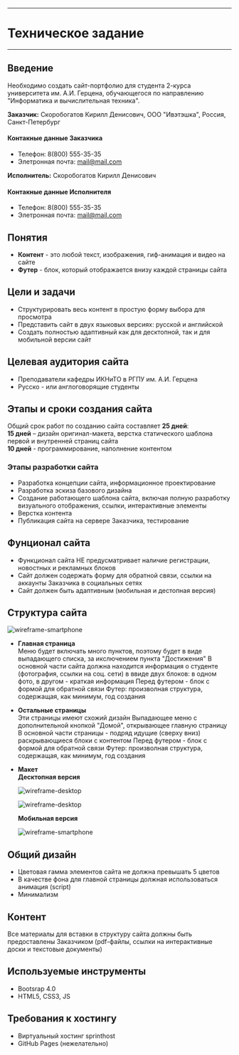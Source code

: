 ***
# Техническое задание 
***

## Введение
Необходимо создать сайт-портфолио для студента 2-курса университета им. А.И. Герцена, обучающегося по направлению "Информатика и вычислительная техника". <br> 

**Заказчик:** Скоробогатов Кирилл Денисович, ООО "Ивэтэшка", Россия, Санкт-Петербург

#### Контакные данные Заказчика
* Телефон: 8(800) 555-35-35
* Элетронная почта: mail@mail.com <br>

**Исполнитель:** Скоробогатов Кирилл Денисович

#### Контакные данные Исполнителя
* Телефон: 8(800) 555-35-35
* Элетронная почта: mail@mail.com

## Понятия
* **Контент** - это любой текст, изображения, гиф-анимация и видео на сайте
* **Футер** - блок, который отображается внизу каждой страницы сайта
## Цели и задачи
* Структурировать весь контент в простую форму выбора для просмотра 
* Представить сайт в двух языковых версиях: русской и английской
* Создать полностью адаптивный как для десктопной, так и для мобильной версии сайт

## Целевая аудитория сайта
* Преподаватели кафедры ИКНиТО в РГПУ им. А.И. Герцена
* Русско - или англоговорящие студенты 

## Этапы и сроки создания сайта
Общий срок работ по созданию сайта составляет **25 дней**: <br>
**15 дней** – дизайн оригинал-макета, верстка статического шаблона первой и внутренней страниц сайта <br>
**10 дней** - программирование, наполнение контентом

### Этапы разработки сайта
* Разработка концепции сайта, информационное проектирование
* Разработка эскиза базового дизайна
* Создание работающего шаблона сайта, включая полную разработку визуального отображения, ссылки, интерактивные элементы
* Верстка контента
* Публикация сайта на сервере Заказчика, тестирование

## Фунционал сайта
* Функционал сайта НЕ предусматривает наличие регистрации, новостных и рекламных блоков
* Сайт должен содержать форму для обратной связи, ссылки на аккаунты Заказчика в социальных сетях
* Сайт должен быть адаптивным (мобильная и дестопная версия)

## Структура сайта

![wireframe-smartphone](/img/structure.png)
                       
* **Главная страница** <br>
  Меню будет включать много пунктов, поэтому будет в виде выпадающего списка, за икслючением пункта "Достижения"
  В основной части сайта должна находится информация о студенте (фотография, ссылки на соц. сети) в ввиде двух блоков: в одном 
  фото, в другом - краткая информация
  Перед футером - блок с формой для обратной связи
  Футер: произволная структура, содержащая, как минимум, год создания
  
* **Остальные страницы** <br>
  Эти страницы имеют схожий дизайн
  Выпадающее меню с дополнительной кнопкой "Домой", открывающее главную страницу
  В основной части страницы - подряд идущие (сверху вниз) раскрывающиеся блоки с контентом 
  Перед футером - блок с формой для обратной связи
  Футер: произволная структура, содержащая, как минимум, год создания
  
* **Макет** </br>
  **Десктопная версия** 

  ![wireframe-desktop](/img/wireframe-desktop_v2.jpg)

  ![wireframe-desktop](/img/wireframe-desktop2.jpg)

  **Мобильная версия**

  ![wireframe-smartphone](/img/wireframe-smartphone.jpg)
  
## Общий дизайн
* Цветовая гамма элементов сайта не должна превышать 5 цветов
* В качестве фона для главной страницы должная использоваться анимация (script)
* Минимализм

## Контент
Все материалы для вставки в структуру сайта должны быть предоставлены Заказчиком (pdf-файлы, ссылки на интерактивные доски и текстовые документы)

## Используемые инструменты
* Bootsrap 4.0
* HTML5, CSS3, JS

## Требования к хостингу
* Виртуальный хостинг sprinthost 
* GitHub Pages (нежелательно) 

